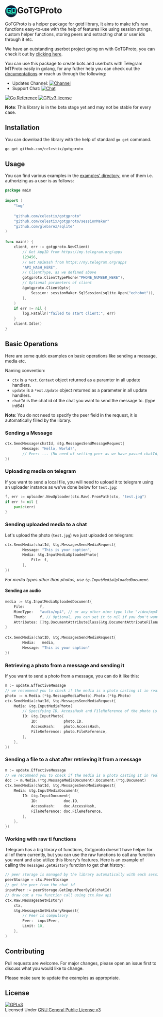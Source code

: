 # <a href="https://github.com/celestix/gotgproto"><img src="./gotgproto.png" width="40px" align="left"></img></a> GoTGProto
GoTGProto is a helper package for gotd library, It aims to make td's raw functions easy-to-use with the help of features like using session strings, custom helper functions, storing peers and extracting chat or user ids through it etc.

We have an outstanding userbot project going on with GoTGProto, you can check it out by [clicking here](https://github.com/GigaUserbot/GIGA). 

You can use this package to create bots and userbots with Telegram MTProto easily in golang, for any futher help you can check out the [documentations](https://pkg.go.dev/github.com/celestix/gotgproto) or reach us through the following:
- Updates Channel: [![Channel](https://img.shields.io/badge/GoTGProto-Channel-dark)](https://telegram.me/gotgproto)
- Support Chat: [![Chat](https://img.shields.io/badge/GoTGProto-Support%20Chat-red)](https://telegram.me/gotgprotochat)

[![Go Reference](https://pkg.go.dev/badge/github.com/celestix/gotgproto.svg)](https://pkg.go.dev/github.com/celestix/gotgproto) [![GPLv3 license](https://img.shields.io/badge/License-GPLv3-blue.svg)](http://perso.crans.org/besson/LICENSE.html)

**Note**: This library is in the beta stage yet and may not be stable for every case.

## Installation
You can download the library with the help of standard `go get` command.

```bash
go get github.com/celestix/gotgproto
```

## Usage
You can find various examples in the [examples' directory](./examples/), one of them i.e. authorizing as a user is as follows:
```go
package main

import (
	"log"
	
	"github.com/celestix/gotgproto"
	"github.com/celestix/gotgproto/sessionMaker"
	"github.com/glebarez/sqlite"
)

func main() {
	client, err := gotgproto.NewClient(
		// Get AppID from https://my.telegram.org/apps
		123456,
		// Get ApiHash from https://my.telegram.org/apps
		"API_HASH_HERE",
		// ClientType, as we defined above
		gotgproto.ClientTypePhone("PHONE_NUMBER_HERE"),
		// Optional parameters of client
		&gotgproto.ClientOpts{
			Session: sessionMaker.SqlSession(sqlite.Open("echobot")),
		},
	)
	if err != nil {
		log.Fatalln("failed to start client:", err)
	}
	client.Idle()
}
```

## Basic Operations
Here are some quick examples on basic operations like sending a message, media etc.

Naming convention:
- `ctx` is a `*ext.Context` object returned as a paramter in all update handlers.
- `update` is a `*ext.Update` object returned as a parameter in all update handlers.
- `chatId` is the chat id of the chat you want to send the message to. (type int64)

**Note**: You do not need to specify the peer field in the request, it is automatically filled by the library.

### Sending a Message
```go
ctx.SendMessage(chatId, &tg.MessagesSendMessageRequest{
		Message: "Hello, World!",
		// Peer: ... (No need of setting peer as we have passed chatId)
})
```

### Uploading media on telegram
If you want to send a local file, you will need to upload it to telegram using an uploader instance as we've done below for `test.jpg`:
```go
f, err := uploader.NewUploader(ctx.Raw).FromPath(ctx, "test.jpg")
if err != nil {
	panic(err)
}
```

### Sending uploaded media to a chat
Let's upload the photo (`test.jpg`) we just uploaded on telegram:
```go
ctx.SendMedia(chatId, &tg.MessagesSendMediaRequest{
		Message: "This is your caption",
		Media: &tg.InputMediaUploadedPhoto{
			File: f,
		},
})
```

_For media types other than photos, use `tg.InputMediaUploadedDocument`._

#### Sending an audio 
```go
media := &tg.InputMediaUploadedDocument{
    File:       f,
    MimeType:   "audio/mp4", // or any other mime type like "video/mp4" for videos, "audio/mp4" for audios etc.
    Thumb:      f, // Optional, you can set it to nil if you don't want to set a thumbnail.
    Attributes: []tg.DocumentAttributeClass{&tg.DocumentAttributeFilename{FileName: f.GetName()}},
}

ctx.SendMedia(chatID, &tg.MessagesSendMediaRequest{
		Media:   media,
		Message: "This is your caption"
})
```

### Retrieving a photo from a message and sending it
If you want to send a photo from a message, you can do it like this:
```go
m := update.EffectiveMessage
// we recommend you to check if the media is a photo casting it in real life applications.
photo := m.Media.(*tg.MessageMediaPhoto).Photo.(*tg.Photo)
ctx.SendMedia(chatId, &tg.MessagesSendMediaRequest{
	Media: &tg.InputMediaPhoto{
		// Specifying ID, AccessHash and FileReference of the photo is compulsory.
		ID: &tg.InputPhoto{
			ID:            photo.ID,
			AccessHash:    photo.AccessHash,
			FileReference: photo.FileReference,
		},
	},
})
```

### Sending a file to a chat after retrieving it from a message
```go
m := update.EffectiveMessage
// we recommend you to check if the media is a photo casting it in real life applications.
doc := m.Media.(*tg.MessageMediaDocument).Document.(*tg.Document)
ctx.SendMedia(chatId, &tg.MessagesSendMediaRequest{
	Media: &tg.InputMediaDocument{
		ID: &tg.InputDocument{
			ID:            doc.ID,
			AccessHash:    doc.AccessHash,
			FileReference: doc.FileReference,
		},
	},
})
```

### Working with raw tl functions
Telegram has a big library of functions, Gotgproto doesn't have helper for all of them currently, but you can use the raw functions to call any function you want and also utilize this library's features. Here is an example of calling the `messages.getHistory` function to get chat history:
```go
// peer storage is managed by the library automatically with each session. It stores the chat ids and their access hash which are needed to create input peer queries.
peerStorage = ctx.PeerStorage
// get the peer from the chat id
inputPeer := peerStorage.GetInputPeerById(chatId)
// draw out a raw function call using ctx.Raw api
ctx.Raw.MessagesGetHistory(
	ctx,
	&tg.MessagesGetHistoryRequest{
		// Peer is compulsory
		Peer:  inputPeer,
		Limit: 10,
	},
)
```


## Contributing
Pull requests are welcome. For major changes, please open an issue first to discuss what you would like to change.

Please make sure to update the examples as appropriate.

## License
[![GPLv3](https://www.gnu.org/graphics/gplv3-127x51.png)](https://www.gnu.org/licenses/gpl-3.0.en.html)
<br>Licensed Under <a href="https://www.gnu.org/licenses/gpl-3.0.en.html">GNU General Public License v3</a>
